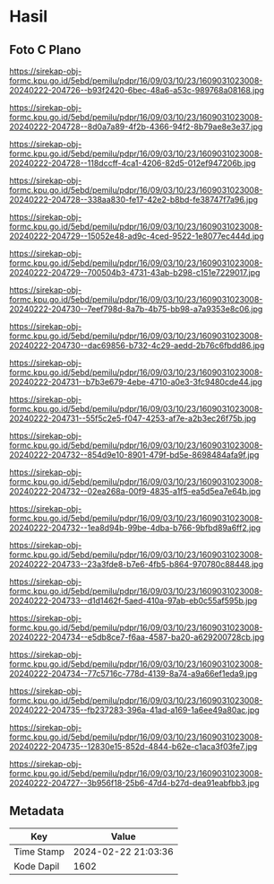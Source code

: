 # Hasil

## Foto C Plano

https://sirekap-obj-formc.kpu.go.id/5ebd/pemilu/pdpr/16/09/03/10/23/1609031023008-20240222-204726--b93f2420-6bec-48a6-a53c-989768a08168.jpg

https://sirekap-obj-formc.kpu.go.id/5ebd/pemilu/pdpr/16/09/03/10/23/1609031023008-20240222-204728--8d0a7a89-4f2b-4366-94f2-8b79ae8e3e37.jpg

https://sirekap-obj-formc.kpu.go.id/5ebd/pemilu/pdpr/16/09/03/10/23/1609031023008-20240222-204728--118dccff-4ca1-4206-82d5-012ef947206b.jpg

https://sirekap-obj-formc.kpu.go.id/5ebd/pemilu/pdpr/16/09/03/10/23/1609031023008-20240222-204728--338aa830-fe17-42e2-b8bd-fe38747f7a96.jpg

https://sirekap-obj-formc.kpu.go.id/5ebd/pemilu/pdpr/16/09/03/10/23/1609031023008-20240222-204729--15052e48-ad9c-4ced-9522-1e8077ec444d.jpg

https://sirekap-obj-formc.kpu.go.id/5ebd/pemilu/pdpr/16/09/03/10/23/1609031023008-20240222-204729--700504b3-4731-43ab-b298-c151e7229017.jpg

https://sirekap-obj-formc.kpu.go.id/5ebd/pemilu/pdpr/16/09/03/10/23/1609031023008-20240222-204730--7eef798d-8a7b-4b75-bb98-a7a9353e8c06.jpg

https://sirekap-obj-formc.kpu.go.id/5ebd/pemilu/pdpr/16/09/03/10/23/1609031023008-20240222-204730--dac69856-b732-4c29-aedd-2b76c6fbdd86.jpg

https://sirekap-obj-formc.kpu.go.id/5ebd/pemilu/pdpr/16/09/03/10/23/1609031023008-20240222-204731--b7b3e679-4ebe-4710-a0e3-3fc9480cde44.jpg

https://sirekap-obj-formc.kpu.go.id/5ebd/pemilu/pdpr/16/09/03/10/23/1609031023008-20240222-204731--55f5c2e5-f047-4253-af7e-a2b3ec26f75b.jpg

https://sirekap-obj-formc.kpu.go.id/5ebd/pemilu/pdpr/16/09/03/10/23/1609031023008-20240222-204732--854d9e10-8901-479f-bd5e-8698484afa9f.jpg

https://sirekap-obj-formc.kpu.go.id/5ebd/pemilu/pdpr/16/09/03/10/23/1609031023008-20240222-204732--02ea268a-00f9-4835-a1f5-ea5d5ea7e64b.jpg

https://sirekap-obj-formc.kpu.go.id/5ebd/pemilu/pdpr/16/09/03/10/23/1609031023008-20240222-204732--1ea8d94b-99be-4dba-b766-9bfbd89a6ff2.jpg

https://sirekap-obj-formc.kpu.go.id/5ebd/pemilu/pdpr/16/09/03/10/23/1609031023008-20240222-204733--23a3fde8-b7e6-4fb5-b864-970780c88448.jpg

https://sirekap-obj-formc.kpu.go.id/5ebd/pemilu/pdpr/16/09/03/10/23/1609031023008-20240222-204733--d1d1462f-5aed-410a-97ab-eb0c55af595b.jpg

https://sirekap-obj-formc.kpu.go.id/5ebd/pemilu/pdpr/16/09/03/10/23/1609031023008-20240222-204734--e5db8ce7-f6aa-4587-ba20-a629200728cb.jpg

https://sirekap-obj-formc.kpu.go.id/5ebd/pemilu/pdpr/16/09/03/10/23/1609031023008-20240222-204734--77c5716c-778d-4139-8a74-a9a66ef1eda9.jpg

https://sirekap-obj-formc.kpu.go.id/5ebd/pemilu/pdpr/16/09/03/10/23/1609031023008-20240222-204735--fb237283-396a-41ad-a169-1a6ee49a80ac.jpg

https://sirekap-obj-formc.kpu.go.id/5ebd/pemilu/pdpr/16/09/03/10/23/1609031023008-20240222-204735--12830e15-852d-4844-b62e-c1aca3f03fe7.jpg

https://sirekap-obj-formc.kpu.go.id/5ebd/pemilu/pdpr/16/09/03/10/23/1609031023008-20240222-204727--3b956f18-25b6-47d4-b27d-dea91eabfbb3.jpg


## Metadata

| Key        | Value               |
| ---------- | ------------------- |
| Time Stamp | 2024-02-22 21:03:36 |
| Kode Dapil | 1602                |



